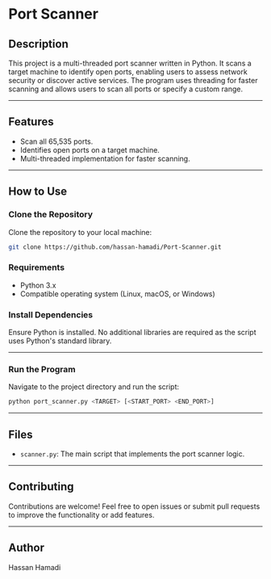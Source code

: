 
# Port Scanner

## Description
This project is a multi-threaded port scanner written in Python. It scans a target machine to identify open ports, enabling users to assess network security or discover active services. The program uses threading for faster scanning and allows users to scan all ports or specify a custom range.

---

## Features
- Scan all 65,535 ports.
- Identifies open ports on a target machine.
- Multi-threaded implementation for faster scanning.

---

## How to Use

### Clone the Repository
Clone the repository to your local machine:
```bash
git clone https://github.com/hassan-hamadi/Port-Scanner.git
```

### Requirements
- Python 3.x
- Compatible operating system (Linux, macOS, or Windows)

### Install Dependencies
Ensure Python is installed. No additional libraries are required as the script uses Python's standard library.

---

### Run the Program
Navigate to the project directory and run the script:
```bash
python port_scanner.py <TARGET> [<START_PORT> <END_PORT>]
```


---

## Files
- `scanner.py`: The main script that implements the port scanner logic.

---

## Contributing
Contributions are welcome! Feel free to open issues or submit pull requests to improve the functionality or add features.

---

## Author
Hassan Hamadi
